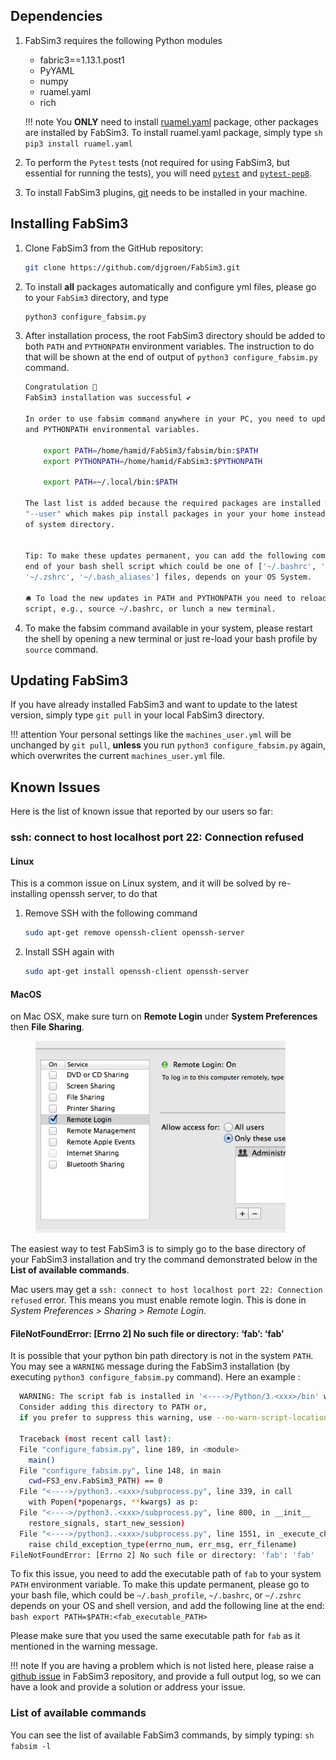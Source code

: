 ## Dependencies

1. FabSim3 requires the following Python modules

	* fabric3==1.13.1.post1
	* PyYAML
	* numpy
	* ruamel.yaml
	* rich

	!!! note
		You **ONLY** need to install [ruamel.yaml](https://pypi.org/project/ruamel.yaml) package, other packages are installed by FabSim3.
		To install ruamel.yaml package, simply type
		```sh
		pip3 install ruamel.yaml
		```

2. To perform the `Pytest` tests (not required for using FabSim3, but essential for running the tests), you will need [`pytest`](https://docs.pytest.org/en/latest/getting-started.html) and [`pytest-pep8`](https://pypi.org/project/pytest-pep8).

3. To install FabSim3 plugins, [git](https://git-scm.com/) needs to be installed in your machine.


## Installing FabSim3

1. Clone FabSim3 from the GitHub repository:
	```sh
	git clone https://github.com/djgroen/FabSim3.git
	```
2. To install **all** packages automatically and configure yml files, please go to your `FabSim3` directory, and type
	```sh
	python3 configure_fabsim.py
	```

3. After installation process, the root FabSim3 directory should be added to both `PATH` and `PYTHONPATH` environment variables. The instruction to do that will be shown at the end of output of `python3 configure_fabsim.py` command.
	```bash
	Congratulation 🍻
	FabSim3 installation was successful ✔
	
	In order to use fabsim command anywhere in your PC, you need to update the PATH
	and PYTHONPATH environmental variables.
	
		export PATH=/home/hamid/FabSim3/fabsim/bin:$PATH
		export PYTHONPATH=/home/hamid/FabSim3:$PYTHONPATH

		export PATH=~/.local/bin:$PATH
	
	The last list is added because the required packages are installed with flag 
	"--user" which makes pip install packages in your your home instead instead 
	of system directory.


	Tip: To make these updates permanent, you can add the following command at the 
	end of your bash shell script which could be one of ['~/.bashrc', '~/.bash_profile', 
	'~/.zshrc', '~/.bash_aliases'] files, depends on your OS System.

	🛎 To load the new updates in PATH and PYTHONPATH you need to reload your bash shell 
	script, e.g., source ~/.bashrc, or lunch a new terminal.
	```

4. To make the fabsim command available in your system, please restart the shell by opening a new terminal or just re-load your bash profile by `source` command.


## Updating FabSim3

If you have already installed FabSim3 and want to update to the latest version, simply type `git pull` in your local FabSim3 directory.

!!! attention
		Your personal settings like the `machines_user.yml` will be unchanged by `git pull`, **unless** you run `python3 configure_fabsim.py` again, which overwrites the current `machines_user.yml` file.

## Known Issues

Here is the list of known issue that reported by our users so far:

### ssh: connect to host localhost port 22: Connection refused

#### Linux
This is a common issue on Linux system, and it will be solved by re-installing openssh server, to do that

1. Remove SSH with the following command
	```sh
	sudo apt-get remove openssh-client openssh-server
	```
2. Install SSH again with
	```sh
	sudo apt-get install openssh-client openssh-server
	```

#### MacOS
on Mac OSX, make sure turn on **Remote Login** under **System Preferences** then **File Sharing**.

<figure>
  <img src="images/ssh_macos_error.png" width="400" />
</figure>

The easiest way to test FabSim3 is to simply go to the base directory of your FabSim3 installation and try the command demonstrated below in the **List of available commands**.

Mac users may get a `ssh: connect to host localhost port 22: Connection refused` error. This means you must enable remote login. This is done in *System Preferences > Sharing > Remote Login*.

#### FileNotFoundError: [Errno 2] No such file or directory: ‘fab’: ‘fab’

It is possible that your python bin path directory is not in the system `PATH`. You may see a `WARNING` message during the FabSim3 installation (by executing `python3 configure_fabsim.py` command). Here an example :

```bash
  WARNING: The script fab is installed in '<---->/Python/3.<xxx>/bin' which is not on PATH.
  Consider adding this directory to PATH or,
  if you prefer to suppress this warning, use --no-warn-script-location.

  Traceback (most recent call last):
  File "configure_fabsim.py", line 189, in <module>
    main()
  File "configure_fabsim.py", line 148, in main
    cwd=FS3_env.FabSim3_PATH) == 0
  File "<---->/python3..<xxx>/subprocess.py", line 339, in call
    with Popen(*popenargs, **kwargs) as p:
  File "<---->/python3..<xxx>/subprocess.py", line 800, in __init__
    restore_signals, start_new_session)
  File "<---->/python3..<xxx>/subprocess.py", line 1551, in _execute_child
    raise child_exception_type(errno_num, err_msg, err_filename)
FileNotFoundError: [Errno 2] No such file or directory: 'fab': 'fab'	
```

To fix this issue, you need to add the executable path of `fab` to your system `PATH` environment variable. To make this update permanent, please go to your bash file, which could be `~/.bash_profile`, `~/.bashrc`, or `~/.zshrc` depends on your OS and shell version, and add the following line at the end:
	```bash
	export PATH=$PATH:<fab_executable_PATH>
	```

Please make sure that you used the same executable path for `fab` as it mentioned in the warning message.

!!! note
	If you are having a problem which is not listed here, please raise a [github issue](https://github.com/djgroen/FabSim3/issues/new/choose) in FabSim3 repository, and provide a full output log, so we can have a look and provide a solution or address your issue.


### List of available commands

You can see the list of available FabSim3 commands, by simply typing:
	```sh
	fabsim -l
	```
